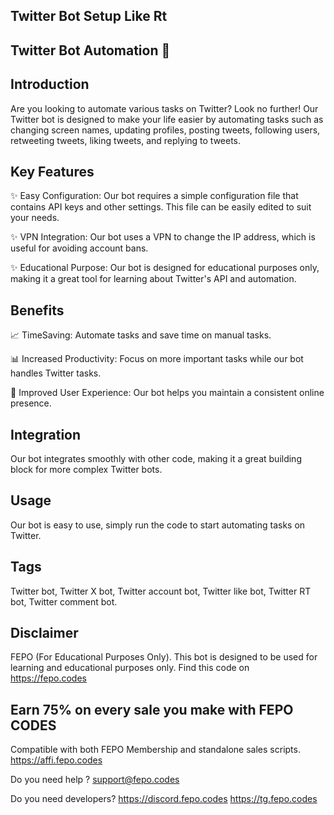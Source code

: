 Twitter Bot Setup Like Rt
----------------------

## Twitter Bot Automation 🤖

## Introduction

Are you looking to automate various tasks on Twitter? Look no further! Our Twitter bot is designed to make your life easier by automating tasks such as changing screen names, updating profiles, posting tweets, following users, retweeting tweets, liking tweets, and replying to tweets.

## Key Features

✨ Easy Configuration: Our bot requires a simple configuration file that contains API keys and other settings. This file can be easily edited to suit your needs.

✨ VPN Integration: Our bot uses a VPN to change the IP address, which is useful for avoiding account bans.

✨ Educational Purpose: Our bot is designed for educational purposes only, making it a great tool for learning about Twitter's API and automation.

## Benefits

📈 TimeSaving: Automate tasks and save time on manual tasks.

📊 Increased Productivity: Focus on more important tasks while our bot handles Twitter tasks.

🤝 Improved User Experience: Our bot helps you maintain a consistent online presence.

## Integration

Our bot integrates smoothly with other code, making it a great building block for more complex Twitter bots.

## Usage

Our bot is easy to use, simply run the code to start automating tasks on Twitter.

## Tags

Twitter bot, Twitter X bot, Twitter account bot, Twitter like bot, Twitter RT bot, Twitter comment bot.

## Disclaimer

FEPO (For Educational Purposes Only). This bot is designed to be used for learning and educational purposes only.
Find this code on https://fepo.codes

## Earn 75% on every sale you make with FEPO CODES
Compatible with both FEPO Membership and standalone sales scripts.
https://affi.fepo.codes

Do you need help ?
support@fepo.codes

Do you need developers?
https://discord.fepo.codes
https://tg.fepo.codes